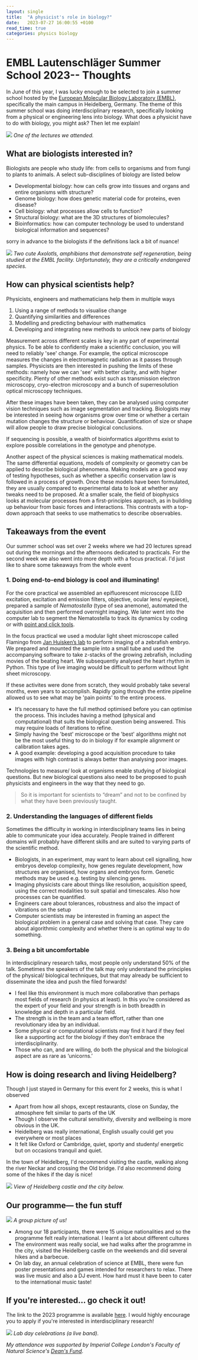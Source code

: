 ```yaml
---
layout: single
title:  "A physicist's role in biology?"
date:   2023-07-27 16:00:55 +0100
read_time: true
categories: physics biology
---
```

# EMBL Lautenschläger Summer School 2023-- Thoughts

In June of this year, I was lucky enough to be selected to join a summer school hosted by the [European Molecular Biology Laboratory (EMBL)](https://www.embl.org/), specifically the main campus in Heidelberg, Germany. The theme of this summer school was doing interdisciplinary research, specifically looking from a physical or engineering lens into biology. What does a physicist have to do with biology, you might ask? Then let me explain!

![](/files/embl/class.jpeg " ")
*One of the lectures we attended.*

## What are biologists interested in?
Biologists are people who study life: from cells to organisms and from fungi to plants to animals. A select sub-disciplines of biology are listed below
* Developmental biology: how can cells grow into tissues and organs and entire organisms with structure?
* Genome biology: how does genetic material code for proteins, even disease?
* Cell biology: what processes allow cells to function?
* Structural biology: what are the 3D structures of biomolecules?
* Bioinformatics: how can computer technology be used to understand biological information and sequences?

sorry in advance to the biologists if the definitions lack a bit of nuance!

![](/files/embl/animal.jpeg " ")
*Two cute Axolotls, amphibians that demonstrate self regeneration, being studied at the EMBL facility. Unfortunately, they are a critically endangered species.*

## How can physical scientists help?
Physicists, engineers and mathematicians help them in multiple ways
1. Using a range of methods to visualise change
2. Quantifying similarities and differences 
3. Modelling and predicting behaviour with mathematics
4. Developing and integrating new methods to unlock new parts of biology

Measurement across different scales is key in any part of experimental physics. To be able to confidently make a scientific conclusion, you will need to reliably 'see' change. For example, the optical microscope measures the changes in electromagnetic radiation as it passes through samples. Physicists are then interested in pushing the limits of these methods: namely how we can 'see' with better clarity, and with higher specificity. Plenty of other methods exist such as transmission electron microscopy, cryo-electron microscopy and a bunch of superresolution optical microscopy techniques.

After these images have been taken, they can be analysed using computer vision techniques such as image segmentation and tracking. Biologists may be interested in seeing how organisms grow over time or whether a certain mutation changes the structure or behaviour. Quantification of size or shape will allow people to draw precise biological conclusions. 

If sequencing is possible, a wealth of bioinformatics algorithms exist to explore possible correlations in the genotype and phenotype. 

Another aspect of the physical sciences is making mathematical models. The same differential equations, models of complexity or geometry can be applied to describe biological phenomena. Making models are a good way of testing hypotheses, such as whether a specific conservation law is followed in a process of growth. Once these models have been formulated, they are usually compared to experimental data to look at whether any tweaks need to be proposed. At a smaller scale, the field of biophysics looks at molecular processes from a first-principles approach, as in building up behaviour from basic forces and interactions. This contrasts with a top-down approach that seeks to use mathematics to describe observables. 


## Takeaways from the event

Our summer school was set over 2 weeks where we had 20 lectures spread out during the mornings and the afternoons dedicated to practicals. For the second week we also went into more depth with a focus practical. I'd just like to share some takeaways from the whole event

### 1. Doing end-to-end biology is cool and illuminating!

For the core practical we assembled an epifluorescent microscope (LED excitation, excitation and emission filters, objective, ocular lens/ eyepiece), prepared a sample of *Nematostella* (type of sea anemone), automated the acquisition and then performed overnight imaging. We later went into the computer lab to segment the Nematostella to track its dynamics by coding or with [point and click tools](https://www.ilastik.org/).

In the focus practical we used a modular light sheet microscope called Flamingo from [Jan Huisken’s lab](https://huiskenlab.com/) to perform imaging of a zebrafish embryo. We prepared and mounted the sample into a small tube and used the accompanying software to take z-stacks of the growing zebrafish, including movies of the beating heart. We subsequently analysed the heart rhythm in Python. This type of live imaging would be difficult to perform without light sheet microscopy.

If these activites were done from scratch, they would probably take several months, even years to accomplish. Rapidly going through the entire pipeline allowed us to see what may be 'pain points' to the entire process.

* It’s necessary to have the full method optimised before you can optimise the process. This includes having a method (physical and computational) that suits the biological question being answered. This may require loads of iterations to refine. 
* Simply having the 'best' microscope or the 'best' algorithms might not be the most useful thing to do in biology if for example alignment or calibration takes ages.
* A good example: developing a good acquisition procedure to take images with high contrast is always better than analysing poor images.
  
Technologies to measure/ look at organisms enable studying of biological questions. But new biological questions also need to be proposed to push physicists and engineers in the way that they need to go. 

> So it is important for scientists to “dream” and not to be confined by what they have been previously taught.


### 2. Understanding the languages of different fields
Sometimes the difficulty in working in interdisciplinary teams lies in being able to communicate your idea accurately. People trained in different domains will probably have different skills and are suited to varying parts of the scientific method.

- Biologists, in an experiment, may want to learn about cell signalling, how embryos develop complexity, how genes regulate development, how structures are organised, how organs and embryos form. Genetic methods may be used e.g. testing by silencing genes. 
- Imaging physicists care about things like resolution, acquisition speed, using the correct modalities to suit spatial and timescales. Also how processes can be quantified.
- Engineers care about tolerances, robustness and also the impact of vibrations on the setup
- Computer scientists may be interested in framing an aspect the biological problem in a general case and solving that case. They care about algorithmic complexity and whether there is an optimal way to do something. 

### 3. Being a bit uncomfortable
In interdisciplinary research talks, most people only understand 50% of the talk. Sometimes the speakers of the talk may only understand the principles of the physical/ biological techniques, but that may already be sufficient to disseminate the idea and push the filed forwards!
- I feel like this environment is much more collaborative than perhaps most fields of research (in physics at least). In this you’re considered as the expert of your field and your strength is in both breadth in knowledge and depth in a particular field. 
- The strength is in the team and a team effort, rather than one revolutionary idea by an individual.
- Some physical or computational scientists may find it hard if they feel like a supporting act for the biology if they don't embrace the interdisciplinarity. 
- Those who can, and are willing, do both the physical and the biological aspect are as rare as ‘unicorns.’ 

## How is doing research and living Heidelberg?
Though I just stayed in Germany for this event for 2 weeks, this is what I observed

- Apart from how all shops, except restaurants, close on Sunday, the atmosphere felt similar to parts of the UK 
- Though I observe the cultural sensitivity, diversity and wellbeing is more obvious in the UK. 
- Heidelberg was really international, English usually could get you everywhere or most places
- It felt like Oxford or Cambridge, quiet, sporty and studenty/ energetic but on occasions tranquil and quiet.

In the town of Heidelberg, I'd recommend visiting the castle, walking along the river Neckar and crossing the Old bridge. I'd also recommend doing some of the hikes if the day is nice!

![](/files/embl/heidelberg.jpeg " ")
*View of Heidelberg castle and the city below.*

## Our programme— the fun stuff

![](/files/embl/group_pic.jpg " ")
*A group picture of us!*

- Among our 18 participants, there were 15 unique nationalities and so the programme felt really international. I learnt a lot about different cultures
- The environment was really social, we had walks after the programme in the city, visited the Heidelberg castle on the weekends and did several hikes and a barbecue.
- On lab day, an annual celebration of science at EMBL, there were fun poster presentations and games intended for researchers to relax. There was live music and also a DJ event. How hard must it have been to cater to the international music taste!

## If you're interested... go check it out!
The link to the 2023 programme is available [here](https://www.embl.org/about/info/undergraduates/events/2023-visualising-life/). I would highly encourage you to apply if you're interested in interdisciplinary research! 

![](/files/embl/lab_day.jpeg " ")
*Lab day celebrations (a live band).*

*My attendance was supported by Imperial College London's Faculty of Natural Science's* [*Dean's Fund*](https://www.imperial.ac.uk/natural-sciences/education-and-teaching/fons-deans-fund/). 